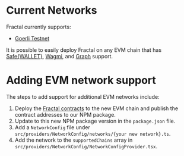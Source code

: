 # Current Networks

Fractal currently supports:

- [Goerli Testnet](https://goerli.net/)

It is possible to easily deploy Fractal on any EVM chain that has [Safe{WALLET}](https://safe.global/wallet), [Wagmi](https://www.npmjs.com/package/@wagmi/chains), and [Graph](https://thegraph.com) support.

# Adding EVM network support

The steps to add support for additional EVM networks include:

1. Deploy the [Fractal contracts](https://github.com/decent-dao/fractal-contracts) to the new EVM chain and publish the contract addresses to our NPM package.
2. Update to this new NPM package version in the `package.json` file.
3. Add a `NetworkConfig` file under `src/providers/NetworkConfig/networks/{your new network}.ts`.
4. Add the network to the `supportedChains` array in `src/providers/NetworkConfig/NetworkConfigProvider.tsx`.